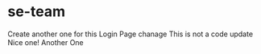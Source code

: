 # se-team
Create another one for this
Login Page chanage
This is not a code update
Nice one!
Another One
